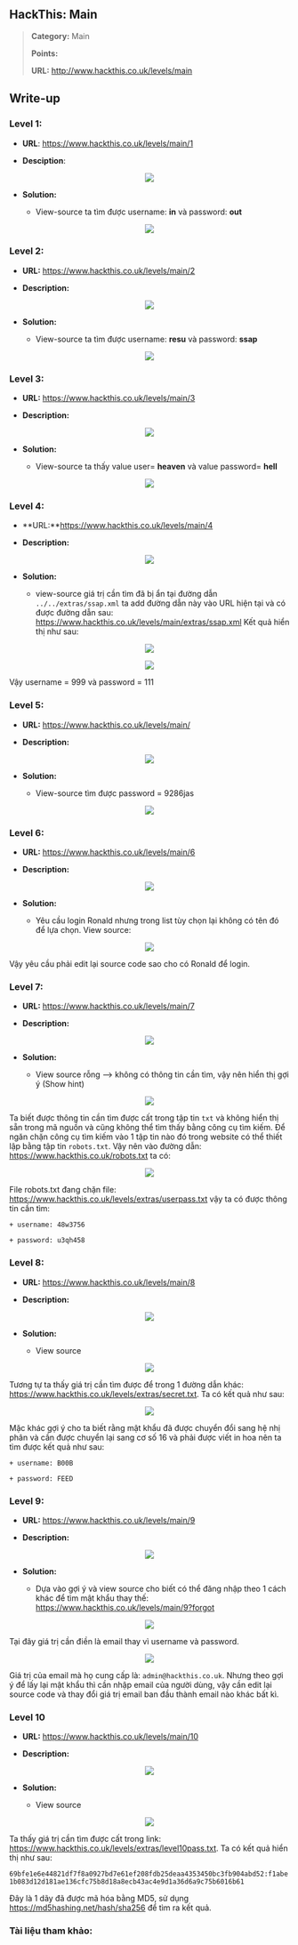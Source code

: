 ## HackThis: Main

> **Category:** Main
>
> **Points:** 
>
> **URL:** http://www.hackthis.co.uk/levels/main

## Write-up

### Level 1:

- **URL**: https://www.hackthis.co.uk/levels/main/1

- **Desciption**:

<p align="center"><img src="https://github.com/TrinhTu/web_developer/blob/master/Task23_CTF_HackThis/Main/image/1.1.png"/></p>

- **Solution:**

	+ View-source ta tìm được username: **in** và password: **out**

<p align="center"><img src="https://github.com/TrinhTu/web_developer/blob/master/Task23_CTF_HackThis/Main/image/1.png"/></p>

### Level 2:

- **URL:** https://www.hackthis.co.uk/levels/main/2

- **Description:**

<p align="center"><img src="https://github.com/TrinhTu/web_developer/blob/master/Task23_CTF_HackThis/Main/image/2.1.png"/></p>

- **Solution:** 

	+ View-source ta tìm được username: **resu** và password: **ssap**

<p align="center"><img src="https://github.com/TrinhTu/web_developer/blob/master/Task23_CTF_HackThis/Main/image/1.png"/></p>

### Level 3:

- **URL:** https://www.hackthis.co.uk/levels/main/3

- **Description:**

<p align="center"><img src="https://github.com/TrinhTu/web_developer/blob/master/Task23_CTF_HackThis/Main/image/3.1.png"/></p>

- **Solution:**

	+ View-source ta thấy value user= **heaven** và value password= **hell** 

<p align="center"><img src="https://github.com/TrinhTu/web_developer/blob/master/Task23_CTF_HackThis/Main/image/3.png"/></p>

### Level 4:

- **URL:**https://www.hackthis.co.uk/levels/main/4

- **Description:**

<p align="center"><img src="https://github.com/TrinhTu/web_developer/blob/master/Task23_CTF_HackThis/Main/image/4.1.png"/></p>

- **Solution:**

	+ view-source giá trị cần tìm đã bị ẩn tại đường dẫn `../../extras/ssap.xml` ta add đường dẫn này vào URL hiện tại và có được đường dẫn sau: https://www.hackthis.co.uk/levels/main/extras/ssap.xml Kết quả hiển thị như sau:


<p align="center"><img src="https://github.com/TrinhTu/web_developer/blob/master/Task23_CTF_HackThis/Main/image/4.png"/></p>


<p align="center"><img src="https://github.com/TrinhTu/web_developer/blob/master/Task23_CTF_HackThis/Main/image/4-1.png"/></p>

Vậy username = 999 và password = 111

### Level 5:

- **URL:** https://www.hackthis.co.uk/levels/main/

- **Description:** 

<p align="center"><img src="https://github.com/TrinhTu/web_developer/blob/master/Task23_CTF_HackThis/Main/image/5.1.png"/></p>

- **Solution:** 

	+ View-source tìm được password = 9286jas

<p align="center"><img src="https://github.com/TrinhTu/web_developer/blob/master/Task23_CTF_HackThis/Main/image/5.png"/></p>

### Level 6:

- **URL:** https://www.hackthis.co.uk/levels/main/6

- **Description:**

<p align="center"><img src="https://github.com/TrinhTu/web_developer/blob/master/Task23_CTF_HackThis/Main/image/6.1.png"/></p>

- **Solution:** 

	+ Yêu cầu login Ronald nhưng trong list tùy chọn lại không có tên đó để lựa chọn. View source:

<p align="center"><img src="https://github.com/TrinhTu/web_developer/blob/master/Task23_CTF_HackThis/Main/image/6.png"/></p>

Vậy yêu cầu phải edit lại source code sao cho có Ronald để login.

### Level 7:

- **URL:** https://www.hackthis.co.uk/levels/main/7

- **Description:**

<p align="center"><img src="https://github.com/TrinhTu/web_developer/blob/master/Task23_CTF_HackThis/Main/image/7.1.png"/></p>

- **Solution:**

	+ View source rỗng --> không có thông tin cần tìm, vậy nên hiển thị gợi ý (Show hint)

<p align="center"><img src="https://github.com/TrinhTu/web_developer/blob/master/Task23_CTF_HackThis/Main/image/7-1.png"/></p>

Ta biết được thông tin cần tìm được cất trong tập tin `txt` và không hiển thị sẵn trong mã nguồn và cũng không thể tìm thấy bằng công cụ tìm kiếm. Để ngăn chặn công cụ tìm kiếm vào 1 tập tin nào đó trong website có thể thiết lập bằng tập tin `robots.txt`. Vậy nên vào đường dẫn: https://www.hackthis.co.uk/robots.txt ta có:

<p align="center"><img src="https://github.com/TrinhTu/web_developer/blob/master/Task23_CTF_HackThis/Main/image/7.png"/></p>

File robots.txt đang chặn file: https://www.hackthis.co.uk/levels/extras/userpass.txt vậy ta có được thông tin cần tìm:

	+ username: 48w3756

	+ password: u3qh458

### Level 8:

- **URL:** https://www.hackthis.co.uk/levels/main/8

- **Description:**

<p align="center"><img src="https://github.com/TrinhTu/web_developer/blob/master/Task23_CTF_HackThis/Main/image/8.1.png"/></p>

- **Solution:** 

	+ View source

<p align="center"><img src="https://github.com/TrinhTu/web_developer/blob/master/Task23_CTF_HackThis/Main/image/8-1.png"/></p>

Tương tự ta thấy giá trị cần tìm được để trong 1 đường dẫn khác: https://www.hackthis.co.uk/levels/extras/secret.txt. Ta có kết quả như sau:

<p align="center"><img src="https://github.com/TrinhTu/web_developer/blob/master/Task23_CTF_HackThis/Main/image/8.png"/></p>

Mặc khác gợi ý cho ta biết rằng mật khẩu đã được chuyển đổi sang hệ nhị phân và cần được chuyển lại sang cơ số 16 và phải được viết in hoa nên ta tìm được kết quả như sau:

	+ username: B00B

	+ password: FEED

### Level 9:

- **URL:** https://www.hackthis.co.uk/levels/main/9

- **Description:**

<p align="center"><img src="https://github.com/TrinhTu/web_developer/blob/master/Task23_CTF_HackThis/Main/image/9.1.png"/></p>

- **Solution:** 

	+ Dựa vào gợi ý và view source cho biết có thể đăng nhập theo 1 cách khác để tìm mật khẩu thay thế: https://www.hackthis.co.uk/levels/main/9?forgot

<p align="center"><img src="https://github.com/TrinhTu/web_developer/blob/master/Task23_CTF_HackThis/Main/image/9-1.png"/></p>

Tại đây giá trị cần điền là email thay vì username và password. 

<p align="center"><img src="https://github.com/TrinhTu/web_developer/blob/master/Task23_CTF_HackThis/Main/image/9.png"/></p>

Giá trị của email mà họ cung cấp là: `admin@hackthis.co.uk`. Nhưng theo gợi ý để lấy lại mật khẩu thì cần nhập email của người dùng, vậy cần edit lại source code và thay đổi giá trị email ban đầu thành email nào khác bất kì.

### Level 10

- **URL:** https://www.hackthis.co.uk/levels/main/10

- **Description:**

<p align="center"><img src="https://github.com/TrinhTu/web_developer/blob/master/Task23_CTF_HackThis/Main/image/10.1.png"/></p>

- **Solution:**

	+ View source

<p align="center"><img src="https://github.com/TrinhTu/web_developer/blob/master/Task23_CTF_HackThis/Main/image/9.png"/></p>

Ta thấy giá trị cần tìm được cất trong link: https://www.hackthis.co.uk/levels/extras/level10pass.txt. Ta có kết quả hiển thị như sau:

`69bfe1e6e44821df7f8a0927bd7e61ef208fdb25deaa4353450bc3fb904abd52:f1abe1b083d12d181ae136cfc75b8d18a8ecb43ac4e9d1a36d6a9c75b6016b61`

Đây là 1 dãy đã được mã hóa bằng MD5, sử dụng https://md5hashing.net/hash/sha256 để tìm ra kết quả.

### Tài liệu tham khảo:

